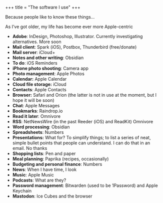 +++
title = "The software I use"
+++

<div class="page-intro"> 
<p class="larger">Because people like to know these things…</p>
<p class="larger">As I’ve got older, my life has become ever more Apple-centric</p>
</div>

- **Adobe**: InDesign, Photoshop, Illustrator. Currently investigating alternatives. More soon
- **Mail client**: Spark (iOS), Postbox, Thunderbird (free/donate)
- **Mail server**: iCloud+
- **Notes and other writing**: Obsidian
- **To do**: iOS Reminders
- **iPhone photo shooting**: Camera app
- **Photo management**: Apple Photos
- **Calendar:** Apple Calendar
- **Cloud file storage:** iCloud
- **Contacts**: Apple Contacts
- **Browser:** Safari and Orion (the latter is not in use at the moment, but I hope it will be soon)
- **Chat**: Apple Messages
- **Bookmarks**: Raindrop.io
- **Read it later**: Omnivore
- **RSS**: NetNewsWire (in the past Reeder (iOS) and ReadKit) Omnivore
- **Word processing**: Obsidian
- **Spreadsheets**: Numbers
- **Presentations:** What for? To simplify things; to list a series of neat, simple bullet points that people can understand. I can do that in an email. No thanks
- **Shopping lists**: Pen and paper
- **Meal planning**: Paprika (recipes, occasionally)
- **Budgeting and personal finance**: Numbers
- **News**: When I have time, I look
- **Music**: Apple Music
- **Podcasts**: What are they?
- **Password management**: Bitwarden (used to be 1Password) and Apple Keychain
- **Mastodon**: Ice Cubes and the browser